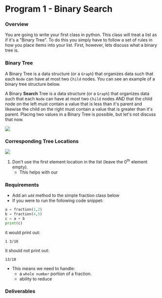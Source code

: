 
# Program 1 - Binary Search

### Overview

You are going to write your first class in python. This class will treat a list as if it's a "Binary Tree". 
To do this you simply have to follow a set of rules in how you place items into your list. First, however,
lets discuss what a binary tree is. 

### Binary Tree
A Binary Tree is a data structure (or a `Graph`) that organizes data such that each `Node` can have at most two `Child` nodes. You can see an example of a binary tree structure below. 

A Binary __Search__ Tree is a data structure (or a `Graph`) that organizes data such that each `Node` can have at most two `Child` nodes AND that the child node on the left must contain a value that is less than it's parent and likewise the child on the right must contain a value that is greater than it's parent. Placing two values in a Binary Tree is possible, but let's not discuss that now.  

![](https://s3.amazonaws.com/f.cl.ly/items/3m020U1u1f0s2j1t3f3A/binary_tree.png)

### Corresponding Tree Locations
![](https://s3.amazonaws.com/f.cl.ly/items/3l1f1s0q07343t2J1W01/binary_tree_table.png)
1. Don't use the first element location in the list (leave the 0<sup>th</sup> element empty).
    - This helps with our 

### Requirements
- Add an `add` method to the simple fraction class below
- If you were to run the following code snippet:

```python
a = fraction(1,2)
b = fraction(4,5)
c = a + b
print(c)
```
it would print out:
```
1 3/10
```
it should not print out:

```
13/10
```

- This means we need to handle:
    - a `whole number` portion of a fraction.
    - ability to reduce 

### Deliverables

